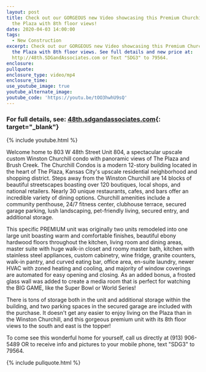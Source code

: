 ```yaml
---
layout: post
title: Check out our GORGEOUS new Video showcasing this Premium Churchill Condo on
  the Plaza with 8th floor views!
date: 2020-04-03 14:00:00
tags:
  - New Construction
excerpt: Check out our GORGEOUS new Video showcasing this Premium Churchill Condo on
  the Plaza with 8th floor views. See full details and new price at:
  http://48th.SDGandAssociates.com or Text "SDG3" to 79564.
enclosure:
pullquote:
enclosure_type: video/mp4
enclosure_time:
use_youtube_image: true
youtube_alternate_image:
youtube_code: 'https://youtu.be/tOO3hwhU9sQ'
---
```


### **For full details, see:&nbsp;[48th.sdgandassociates.com](http://48th.sdgandassociates.com/){: target="_blank"}**

{% include youtube.html %}

Welcome home to 803 W 48th Street Unit 804, a spectacular upscale custom Winston Churchill condo with panoramic views of The Plaza and Brush Creek. The Churchill Condos is a modern 12-story building located in the heart of The Plaza, Kansas City's upscale residential neighborhood and shopping district. Steps away from the Winston Churchill are 14 blocks of beautiful streetscapes boasting over 120 boutiques, local shops, and national retailers. Nearly 30 unique restaurants, cafes, and bars offer an incredible variety of dining options. Churchill amenities include a community penthouse, 24/7 fitness center, clubhouse terrace, secured garage parking, lush landscaping, pet-friendly living, secured entry, and additional storage.

This specific PREMIUM unit was originally two units remodeled into one large unit boasting warm and comfortable finishes, beautiful ebony hardwood floors throughout the kitchen, living room and dining areas, master suite with huge walk-in closet and roomy master bath, kitchen with stainless steel appliances, custom cabinetry, wine fridge, granite counters, walk-in pantry, and curved eating bar, office area, en-suite laundry, newer HVAC with zoned heating and cooling, and majority of window coverings are automated for easy opening and closing. As an added bonus, a frosted glass wall was added to create a media room that is perfect for watching the BIG GAME, like the Super Bowl or World Series!

There is tons of storage both in the unit and additional storage within the building, and two parking spaces in the secured garage are included with the purchase. It doesn't get any easier to enjoy living on the Plaza than in the Winston Churchill, and this gorgeous premium unit with its 8th floor views to the south and east is the topper!

To come see this wonderful home for yourself, call us directly at (913) 906-5489 OR to receive info and pictures to your mobile phone, text "SDG3" to 79564.

{% include pullquote.html %}